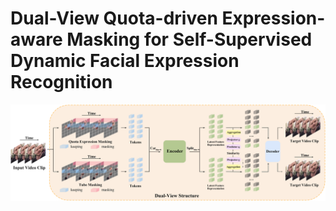 # Dual-View Quota-driven Expression-aware Masking for Self-Supervised Dynamic Facial Expression Recognition

![VideoMAE Framework](figs/DV-QEM.png)

